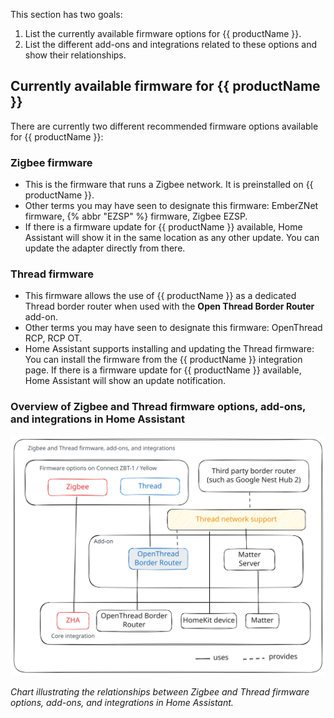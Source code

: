 This section has two goals:

1. List the currently available firmware options for {{ productName }}.
2. List the different add-ons and integrations related to these options and show their relationships.

## Currently available firmware for {{ productName }}

There are currently two different recommended firmware options available for {{ productName }}:

### Zigbee firmware

- This is the firmware that runs a Zigbee network. It is preinstalled on {{ productName }}.
- Other terms you may have seen to designate this firmware: EmberZNet firmware, {% abbr "EZSP" %} firmware, Zigbee EZSP.
- If there is a firmware update for {{ productName }} available, Home Assistant will show it in the same location as any other update. You can update the adapter directly from there.

### Thread firmware

- This firmware allows the use of {{ productName }} as a dedicated Thread border router when used with the **Open Thread Border Router** add-on.
- Other terms you may have seen to designate this firmware: OpenThread RCP, RCP OT.
- Home Assistant supports installing and updating the Thread firmware: You can install the firmware from the {{ productName }} integration page. If there is a firmware update for {{ productName }} available, Home Assistant will show an update notification.

### Overview of Zigbee and Thread firmware options, add-ons, and integrations in Home Assistant

![Chart illustrating the relationships between Zigbee and Thread firmware options, add-ons, and integrations in Home Assistant.](/static/img/connect-zbt-1/firmware-options-no-multiprotocol.svg)

*Chart illustrating the relationships between Zigbee and Thread firmware options, add-ons, and integrations in Home Assistant.*
